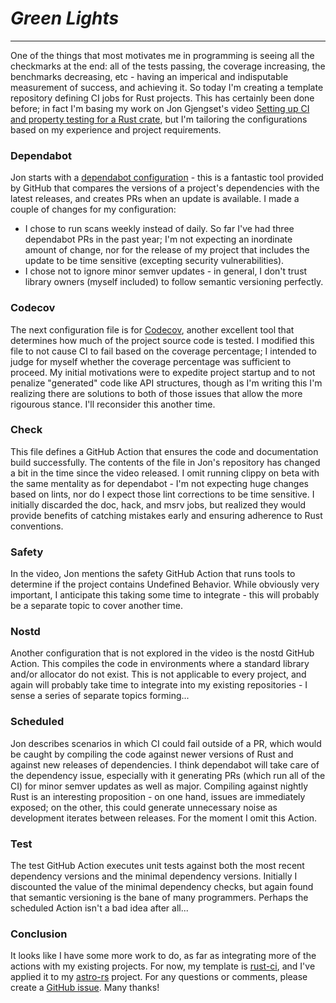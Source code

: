 # *Green Lights*

---

One of the things that most motivates me in programming is seeing all the checkmarks at the end: all of the tests passing, the coverage increasing, the benchmarks decreasing, etc - having an imperical and indisputable measurement of success, and achieving it. So today I'm creating a template repository defining CI jobs for Rust projects. This has certainly been done before; in fact I'm basing my work on Jon Gjengset's video [Setting up CI and property testing for a Rust crate](https://www.youtube.com/watch?v=xUH-4y92jPg&t=3895s), but I'm tailoring the configurations based on my experience and project requirements.

### Dependabot

Jon starts with a [dependabot configuration](https://docs.github.com/en/code-security/dependabot/dependabot-version-updates/configuring-dependabot-version-updates#enabling-github-dependabot-version-updates) - this is a fantastic tool provided by GitHub that compares the versions of a project's dependencies with the latest releases, and creates PRs when an update is available. I made a couple of changes for my configuration:
* I chose to run scans weekly instead of daily. So far I've had three dependabot PRs in the past year; I'm not expecting an inordinate amount of change, nor for the release of my project that includes the update to be time sensitive (excepting security vulnerabilities).
* I chose not to ignore minor semver updates - in general, I don't trust library owners (myself included) to follow semantic versioning perfectly.

### Codecov

The next configuration file is for [Codecov](https://docs.codecov.com/docs/codecov-yaml), another excellent tool that determines how much of the project source code is tested. I modified this file to not cause CI to fail based on the coverage percentage; I intended to judge for myself whether the coverage percentage was sufficient to proceed. My initial motivations were to expedite project startup and to not penalize "generated" code like API structures, though as I'm writing this I'm realizing there are solutions to both of those issues that allow the more rigourous stance. I'll reconsider this another time.

### Check

This file defines a GitHub Action that ensures the code and documentation build successfully. The contents of the file in Jon's repository has changed a bit in the time since the video released. I omit running clippy on beta with the same mentality as for dependabot - I'm not expecting huge changes based on lints, nor do I expect those lint corrections to be time sensitive. I initially discarded the doc, hack, and msrv jobs, but realized they would provide benefits of catching mistakes early and ensuring adherence to Rust conventions.

### Safety

In the video, Jon mentions the safety GitHub Action that runs tools to determine if the project contains Undefined Behavior. While obviously very important, I anticipate this taking some time to integrate - this will probably be a separate topic to cover another time.

### Nostd

Another configuration that is not explored in the video is the nostd GitHub Action. This compiles the code in environments where a standard library and/or allocator do not exist. This is not applicable to every project, and again will probably take time to integrate into my existing repositories - I sense a series of separate topics forming...

### Scheduled

Jon describes scenarios in which CI could fail outside of a PR, which would be caught by compiling the code against newer versions of Rust and against new releases of dependencies. I think dependabot will take care of the dependency issue, especially with it generating PRs (which run all of the CI) for minor semver updates as well as major. Compiling against nightly Rust is an interesting proposition - on one hand, issues are immediately exposed; on the other, this could generate unnecessary noise as development iterates between releases. For the moment I omit this Action.

### Test

The test GitHub Action executes unit tests against both the most recent dependency versions and the minimal dependency versions. Initially I discounted the value of the minimal dependency checks, but again found that semantic versioning is the bane of many programmers. Perhaps the scheduled Action isn't a bad idea after all...
### Conclusion

It looks like I have some more work to do, as far as integrating more of the actions with my existing projects. For now, my template is [rust-ci](https://github.com/eta077/rust-ci), and I've applied it to my [astro-rs](https://github.com/eta077/astro-rs) project. For any questions or comments, please create a [GitHub issue](https://github.com/eta077/yggdrasil/issues/new). Many thanks!
